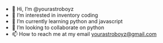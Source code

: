 - 👋 Hi, I’m @yourastroboyz
- 👀 I’m interested in inventory coding
- 🌱 I’m currently learning python and javascript
- 💞️ I’m looking to collaborate on python
- 📫 How to reach me at my email yourastroboyz@gmail.com

<!---
yourastroboyz/yourastroboyz is a ✨ special ✨ repository because its `README.md` (this file) appears on your GitHub profile.
You can click the Preview link to take a look at your changes.
--->
